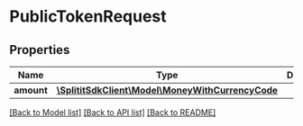 # PublicTokenRequest

## Properties
Name | Type | Description | Notes
------------ | ------------- | ------------- | -------------
**amount** | [**\SplititSdkClient\Model\MoneyWithCurrencyCode**](MoneyWithCurrencyCode.md) |  | [optional] 

[[Back to Model list]](../README.md#documentation-for-models) [[Back to API list]](../README.md#documentation-for-api-endpoints) [[Back to README]](../README.md)


